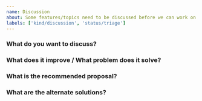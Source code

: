 ```yaml
---
name: Discussion
about: Some features/topics need to be discussed before we can work on it.
labels: ['kind/discussion', 'status/triage']
---
```


### What do you want to discuss?

### What does it improve / What problem does it solve?

### What is the recommended proposal?

### What are the alternate solutions?
